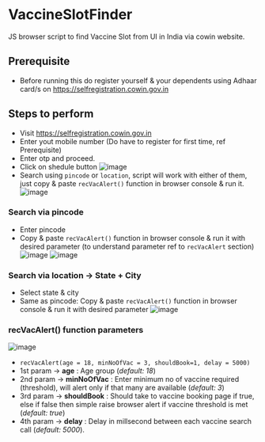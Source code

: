# VaccineSlotFinder
JS browser script to find Vaccine Slot from UI in India via cowin website.

## Prerequisite
 - Before running this do register yourself & your dependents using Adhaar card/s on https://selfregistration.cowin.gov.in

## Steps to perform
 - Visit  https://selfregistration.cowin.gov.in
 - Enter yout mobile number (Do have to register for first time, ref Prerequisite)
 - Enter otp and proceed.
 - Click on shedule button
 ![image](https://user-images.githubusercontent.com/12964174/120893657-09cc9900-c632-11eb-9a5f-c1432b88d497.png)
 - Search using `pincode` or `location`, script will work with either of them, just copy & paste `recVacAlert()` function in browser console & run it.
![image](https://user-images.githubusercontent.com/12964174/120893740-7182e400-c632-11eb-85f0-61326ebf63dd.png)
 ### Search via pincode
 - Enter pincode
 - Copy & paste `recVacAlert()` function in browser console & run it with desired parameter (to understand parameter ref to `recVacAlert` section)
![image](https://user-images.githubusercontent.com/12964174/120893952-74320900-c633-11eb-8f64-5dcc9e007c6b.png)
![image](https://user-images.githubusercontent.com/12964174/120893996-b0fe0000-c633-11eb-8d14-62e21463be43.png)
### Search via location -> State + City
- Select state & city
- Same as pincode: Copy & paste `recVacAlert()` function in browser console & run it with desired parameter
![image](https://user-images.githubusercontent.com/12964174/120894058-1c47d200-c634-11eb-9b7f-0abe898644a1.png)

### recVacAlert() function parameters
![image](https://user-images.githubusercontent.com/12964174/120893974-8e6be700-c633-11eb-9fae-64a96c0022a9.png)
- `recVacAlert(age = 18, minNoOfVac = 3, shouldBook=1, delay = 5000)`
- 1st param -> **age** : Age group (*default: 18*)
- 2nd param -> **minNoOfVac** : Enter minimum no of vaccine required (threshold), will alert only if that many are available (*default: 3*)
- 3rd param -> **shouldBook** : Should take to vaccine booking page if true, else if false then simple raise browser alert if vaccine threshold is met (*default: true*)
- 4th param -> **delay** : Delay in millsecond between each vaccine search call (*default: 5000*).
